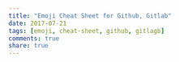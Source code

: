 ```yaml
---
title: "Emoji Cheat Sheet for Github, Gitlab"
date: 2017-07-21
tags: [emoji, cheat-sheet, github, gitlagb]
comments: true
share: true
---
```


<script src="https://gist.github.com/qvil/5459b7dca926258cd536f8da86581136.js"></script>
